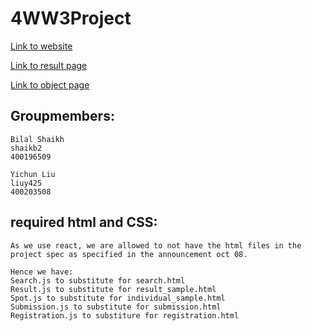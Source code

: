 # 4WW3Project

[Link to website](http://18.223.4.13/)

[Link to result page](http://18.223.4.13/results)

[Link to object page](http://18.223.4.13/spot) 

## Groupmembers:

    Bilal Shaikh 
    shaikb2
    400196509

    Yichun Liu
    liuy425
    400203508

## required html and CSS:
    As we use react, we are allowed to not have the html files in the project spec as specified in the announcement oct 08.

    Hence we have:
    Search.js to substitute for search.html
    Result.js to substitute for result_sample.html
    Spot.js to substitute for individual_sample.html
    Submission.js to substitute for submission.html
    Registration.js to substiture for registration.html



    